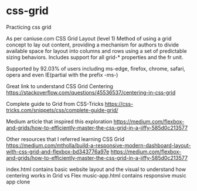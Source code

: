 # css-grid
Practicing css grid

As per caniuse.com
CSS Grid Layout (level 1)
Method of using a grid concept to lay out content, providing a mechanism for authors to divide available space for layout into columns and rows using a set of predictable sizing behaviors. Includes support for all grid-* properties and the fr unit.

Supported by 92.03% of users including ms-edge, firefox, chrome, safari, opera and even IE(partial with the prefix -ms-)

Great link to understand CSS Grid Centering
https://stackoverflow.com/questions/45536537/centering-in-css-grid

Complete guide to Grid from CSS-Tricks https://css-tricks.com/snippets/css/complete-guide-grid/

Medium article that inspired this exploration https://medium.com/flexbox-and-grids/how-to-efficiently-master-the-css-grid-in-a-jiffy-585d0c213577

Other resources that I referred learning CSS Grid https://medium.com/mtholla/build-a-responsive-modern-dashboard-layout-with-css-grid-and-flexbox-bd343776a97e
https://medium.com/flexbox-and-grids/how-to-efficiently-master-the-css-grid-in-a-jiffy-585d0c213577

index.html contains basic website layout and the visual to understand how centering works in Grid vs Flex
music-app.html contains responsive music app clone